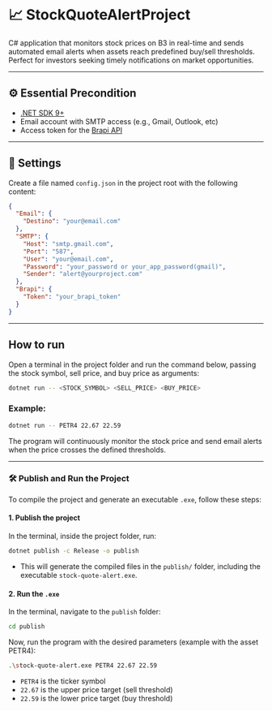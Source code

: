 # 📈 StockQuoteAlertProject
C# application that monitors stock prices on B3 in real-time and sends automated email alerts when assets reach predefined buy/sell thresholds. Perfect for investors seeking timely notifications on market opportunities.

---

## ⚙️ Essential Precondition

- [.NET SDK 9+](https://dotnet.microsoft.com/en-us/download)
- Email account with SMTP access (e.g., Gmail, Outlook, etc)
- Access token for the [Brapi API](https://brapi.dev/)

---

## 🔧 Settings

Create a file named `config.json` in the project root with the following content:

```json
{
  "Email": {
    "Destino": "your@email.com"
  },
  "SMTP": {
    "Host": "smtp.gmail.com",
    "Port": "587",
    "User": "your@email.com",
    "Password": "your_password or your_app_password(gmail)",
    "Sender": "alert@yourproject.com"
  },
  "Brapi": {
    "Token": "your_brapi_token"
  }
}
```

---

## How to run

Open a terminal in the project folder and run the command below, passing the stock symbol, sell price, and buy price as arguments:

```bash
dotnet run -- <STOCK_SYMBOL> <SELL_PRICE> <BUY_PRICE>
```

### Example:

```bash
dotnet run -- PETR4 22.67 22.59
```

The program will continuously monitor the stock price and send email alerts when the price crosses the defined thresholds.

---

### 🛠️ Publish and Run the Project

To compile the project and generate an executable `.exe`, follow these steps:

#### 1. Publish the project

In the terminal, inside the project folder, run:

```bash
dotnet publish -c Release -o publish
```

- This will generate the compiled files in the `publish/` folder, including the executable `stock-quote-alert.exe`.

#### 2. Run the `.exe`

In the terminal, navigate to the `publish` folder:

```bash
cd publish
```

Now, run the program with the desired parameters (example with the asset PETR4):

```bash
.\stock-quote-alert.exe PETR4 22.67 22.59
```

- `PETR4` is the ticker symbol
- `22.67` is the upper price target (sell threshold)
- `22.59` is the lower price target (buy threshold)